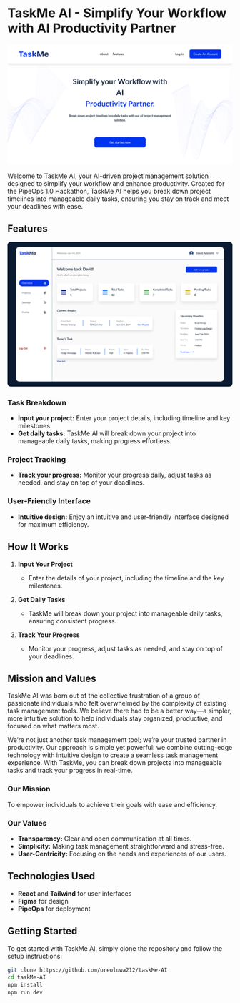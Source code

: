 # TaskMe AI - Simplify Your Workflow with AI Productivity Partner
![TaskMe AI](./public/images/desktopView.png)

Welcome to TaskMe AI, your AI-driven project management solution designed to simplify your workflow and enhance productivity. Created for the PipeOps 1.0 Hackathon, TaskMe AI helps you break down project timelines into manageable daily tasks, ensuring you stay on track and meet your deadlines with ease.

## Features
![TaskMe AI](./public/images/dashboard.png)
### Task Breakdown
- **Input your project:** Enter your project details, including timeline and key milestones.
- **Get daily tasks:** TaskMe AI will break down your project into manageable daily tasks, making progress effortless.

### Project Tracking
- **Track your progress:** Monitor your progress daily, adjust tasks as needed, and stay on top of your deadlines.

### User-Friendly Interface
- **Intuitive design:** Enjoy an intuitive and user-friendly interface designed for maximum efficiency.

## How It Works

1. **Input Your Project**
   - Enter the details of your project, including the timeline and the key milestones.

2. **Get Daily Tasks**
   - TaskMe will break down your project into manageable daily tasks, ensuring consistent progress.

3. **Track Your Progress**
   - Monitor your progress, adjust tasks as needed, and stay on top of your deadlines.

## Mission and Values

TaskMe AI was born out of the collective frustration of a group of passionate individuals who felt overwhelmed by the complexity of existing task management tools. We believe there had to be a better way—a simpler, more intuitive solution to help individuals stay organized, productive, and focused on what matters most.

We’re not just another task management tool; we’re your trusted partner in productivity. Our approach is simple yet powerful: we combine cutting-edge technology with intuitive design to create a seamless task management experience. With TaskMe, you can break down projects into manageable tasks and track your progress in real-time.

### Our Mission
To empower individuals to achieve their goals with ease and efficiency.

### Our Values
- **Transparency:** Clear and open communication at all times.
- **Simplicity:** Making task management straightforward and stress-free.
- **User-Centricity:** Focusing on the needs and experiences of our users.

## Technologies Used
- **React** and **Tailwind** for user interfaces
- **Figma** for design
- **PipeOps** for deployment

## Getting Started

To get started with TaskMe AI, simply clone the repository and follow the setup instructions:

```bash
git clone https://github.com/oreoluwa212/taskMe-AI
cd taskMe-AI
npm install
npm run dev
